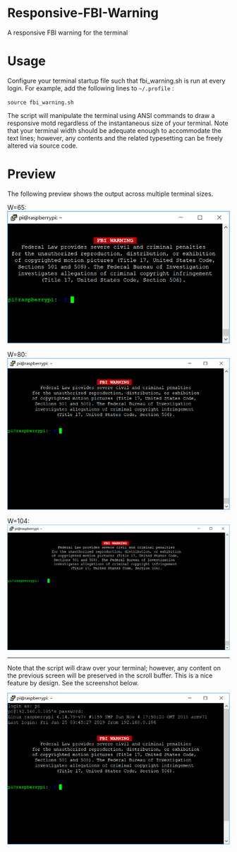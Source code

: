 # Responsive-FBI-Warning
A responsive FBI warning for the terminal
# Usage
Configure your terminal startup file such that fbi_warning.sh is run at every login.
For example, add the following lines to `~/.profile` :

`source fbi_warning.sh`

The script will manipulate the terminal using ANSI commands to draw a responsive motd regardless of the instantaneous size of your terminal. Note that your terminal width should be adequate enough to accommodate the text lines; however, any contents and the related typesetting can be freely altered via source code.
# Preview
The following preview shows the output across multiple terminal sizes.

W=65:
![](Images/1.png)

W=80:
![](Images/2.png)

W=104:
![](Images/3.png)

***
Note that the script will draw over your terminal; however, any content on the previous screen will be preserved in the scroll buffer. This is a nice feature by design. See the screenshot below.

![](Images/4.png)
